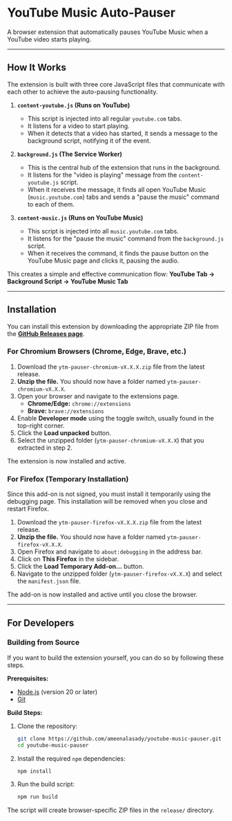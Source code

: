 # YouTube Music Auto-Pauser

A browser extension that automatically pauses YouTube Music when a YouTube video starts playing.

---

## How It Works

The extension is built with three core JavaScript files that communicate with each other to achieve the auto-pausing functionality.

1.  **`content-youtube.js` (Runs on YouTube)**
    *   This script is injected into all regular `youtube.com` tabs.
    *   It listens for a video to start playing.
    *   When it detects that a video has started, it sends a message to the background script, notifying it of the event.

2.  **`background.js` (The Service Worker)**
    *   This is the central hub of the extension that runs in the background.
    *   It listens for the "video is playing" message from the `content-youtube.js` script.
    *   When it receives the message, it finds all open YouTube Music (`music.youtube.com`) tabs and sends a "pause the music" command to each of them.

3.  **`content-music.js` (Runs on YouTube Music)**
    *   This script is injected into all `music.youtube.com` tabs.
    *   It listens for the "pause the music" command from the `background.js` script.
    *   When it receives the command, it finds the pause button on the YouTube Music page and clicks it, pausing the audio.

This creates a simple and effective communication flow:
**YouTube Tab → Background Script → YouTube Music Tab**

---

## Installation

You can install this extension by downloading the appropriate ZIP file from the [**GitHub Releases page**](https://github.com/ameenalasady/youtube-music-pauser/releases/latest).

### For Chromium Browsers (Chrome, Edge, Brave, etc.)

1.  Download the `ytm-pauser-chromium-vX.X.X.zip` file from the latest release.
2.  **Unzip the file.** You should now have a folder named `ytm-pauser-chromium-vX.X.X`.
3.  Open your browser and navigate to the extensions page.
    *   **Chrome/Edge:** `chrome://extensions`
    *   **Brave:** `brave://extensions`
4.  Enable **Developer mode** using the toggle switch, usually found in the top-right corner.
5.  Click the **Load unpacked** button.
6.  Select the unzipped folder (`ytm-pauser-chromium-vX.X.X`) that you extracted in step 2.

The extension is now installed and active.

### For Firefox (Temporary Installation)

Since this add-on is not signed, you must install it temporarily using the debugging page. This installation will be removed when you close and restart Firefox.

1.  Download the `ytm-pauser-firefox-vX.X.X.zip` file from the latest release.
2.  **Unzip the file.** You should now have a folder named `ytm-pauser-firefox-vX.X.X`.
3.  Open Firefox and navigate to `about:debugging` in the address bar.
4.  Click on **This Firefox** in the sidebar.
5.  Click the **Load Temporary Add-on...** button.
6.  Navigate to the unzipped folder (`ytm-pauser-firefox-vX.X.X`) and select the `manifest.json` file.

The add-on is now installed and active until you close the browser.

---

## For Developers

### Building from Source

If you want to build the extension yourself, you can do so by following these steps.

**Prerequisites:**
*   [Node.js](https://nodejs.org/) (version 20 or later)
*   [Git](https://git-scm.com/)

**Build Steps:**
1.  Clone the repository:
    ```bash
    git clone https://github.com/ameenalasady/youtube-music-pauser.git
    cd youtube-music-pauser
    ```
2.  Install the required `npm` dependencies:
    ```bash
    npm install
    ```
3.  Run the build script:
    ```bash
    npm run build
    ```
The script will create browser-specific ZIP files in the `release/` directory.
